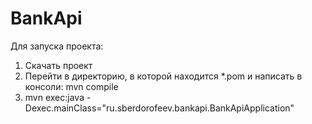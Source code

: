 # BankApi
Для запуска проекта:
1. Скачать проект
2. Перейти в директорию, в которой находится *.pom и написать в консоли: mvn compile
3. mvn exec:java -Dexec.mainClass="ru.sberdorofeev.bankapi.BankApiApplication"

